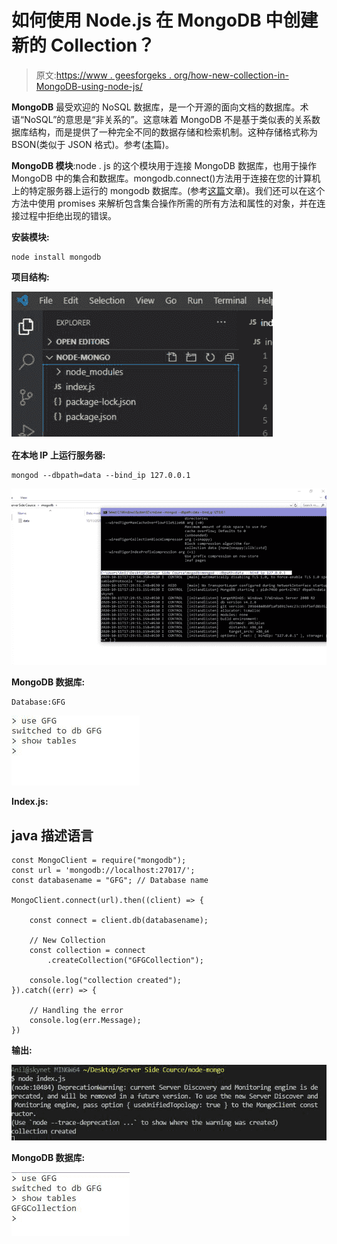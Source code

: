 # 如何使用 Node.js 在 MongoDB 中创建新的 Collection？

> 原文:[https://www . geesforgeks . org/how-new-collection-in-MongoDB-using-node-js/](https://www.geeksforgeeks.org/how-to-create-new-collection-in-mongodb-using-node-js/)

**MongoDB** 最受欢迎的 NoSQL 数据库，是一个开源的面向文档的数据库。术语“NoSQL”的意思是“非关系的”。这意味着 MongoDB 不是基于类似表的关系数据库结构，而是提供了一种完全不同的数据存储和检索机制。这种存储格式称为 BSON(类似于 JSON 格式)。参考([本](https://www.geeksforgeeks.org/mongodb-an-introduction/)篇)。

**MongoDB 模块**:node . js 的这个模块用于连接 MongoDB 数据库，也用于操作 MongoDB 中的集合和数据库。mongodb.connect()方法用于连接在您的计算机上的特定服务器上运行的 mongodb 数据库。(参考[这篇](https://www.geeksforgeeks.org/how-to-connect-mongodb-server-with-node-js/)文章)。我们还可以在这个方法中使用 promises 来解析包含集合操作所需的所有方法和属性的对象，并在连接过程中拒绝出现的错误。

**安装模块:**

```
node install mongodb
```

**项目结构:**

![](img/680c11a4a464432626c22f3eee5f7f10.png)

**在本地 IP 上运行服务器:**

```
mongod --dbpath=data --bind_ip 127.0.0.1
```

![](img/b17079668307c9a66022081b23d3c23d.png)

**MongoDB 数据库:**

```
Database:GFG
```

![](img/b356f30cd127425513d4352d6600cf1c.png)

**Index.js:**

## java 描述语言

```
const MongoClient = require("mongodb");
const url = 'mongodb://localhost:27017/';
const databasename = "GFG"; // Database name 

MongoClient.connect(url).then((client) => {

    const connect = client.db(databasename);

    // New Collection
    const collection = connect
        .createCollection("GFGCollection");

    console.log("collection created");
}).catch((err) => {

    // Handling the error 
    console.log(err.Message);
})
```

**输出:**

![](img/ba4f6928644bfae6c9e920cb3deff194.png)

**MongoDB 数据库:**

![](img/eef42cf2087f3ca4e789c0d4eb7ed67e.png)